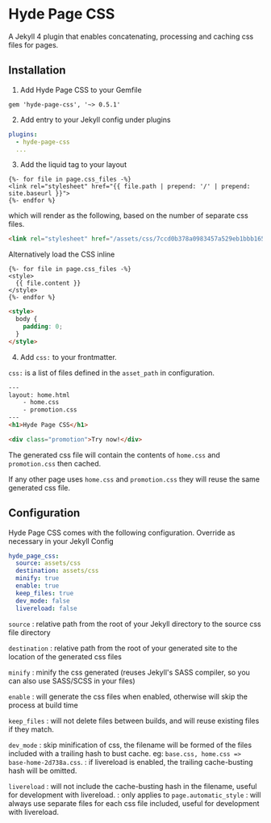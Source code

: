 Hyde Page CSS
=============

A Jekyll 4 plugin that enables concatenating, processing and caching css files for pages.


Installation
------------

1. Add Hyde Page CSS to your Gemfile

`gem 'hyde-page-css', '~> 0.5.1'`

2. Add entry to your Jekyll config under plugins

```yaml
plugins:
  - hyde-page-css
  ...
```

3. Add the liquid tag to your layout

```liquid
{%- for file in page.css_files -%}
<link rel="stylesheet" href="{{ file.path | prepend: '/' | prepend: site.baseurl }}">
{%- endfor %}
```
which will render as the following, based on the number of separate css files.

```html
<link rel="stylesheet" href="/assets/css/7ccd0b378a0983457a529eb1bbb165a5.css">
```

Alternatively load the CSS inline

```liquid
{%- for file in page.css_files -%}
<style>
  {{ file.content }}
</style>
{%- endfor %}
```

```html
<style>
  body {
    padding: 0;
  }
</style>
```

4. Add `css:` to your frontmatter.

`css:` is a list of files defined in the `asset_path` in configuration.

```html
---
layout: home.html
	- home.css
	- promotion.css
---
<h1>Hyde Page CSS</h1>

<div class="promotion">Try now!</div>
```

The generated css file will contain the contents of `home.css` and `promotion.css` then cached.

If any other page uses `home.css` and `promotion.css` they will reuse the same generated css file.

Configuration
-------------

Hyde Page CSS comes with the following configuration. Override as necessary in your Jekyll Config

```yaml
hyde_page_css:
  source: assets/css
  destination: assets/css
  minify: true
  enable: true
  keep_files: true
  dev_mode: false
  livereload: false
```

`source`
: relative path from the root of your Jekyll directory to the source css file directory

`destination`
: relative path from the root of your generated site to the location of the generated css files

`minify`
: minify the css generated (reuses Jekyll's SASS compiler, so you can also use SASS/SCSS in your files)

`enable`
: will generate the css files when enabled, otherwise will skip the process at build time

`keep_files`
: will not delete files between builds, and will reuse existing files if they match.

`dev_mode`
: skip minification of css, the filename will be formed of the files included with a trailing hash to bust cache. eg: `base.css, home.css => base-home-2d738a.css`.
: if livereload is enabled, the trailing cache-busting hash will be omitted.

`livereload`
: will not include the cache-busting hash in the filename, useful for development with livereload.
: only applies to `page.automatic_style`
: will always use separate files for each css file included, useful for development with livereload.

